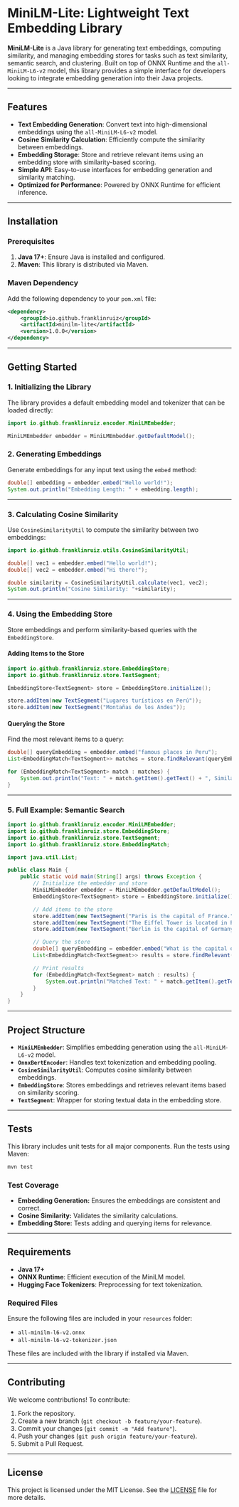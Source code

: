 
# MiniLM-Lite: Lightweight Text Embedding Library

**MiniLM-Lite** is a Java library for generating text embeddings, computing similarity, and managing embedding stores for tasks such as text similarity, semantic search, and clustering. Built on top of ONNX Runtime and the `all-MiniLM-L6-v2` model, this library provides a simple interface for developers looking to integrate embedding generation into their Java projects.

---

## Features

- **Text Embedding Generation**: Convert text into high-dimensional embeddings using the `all-MiniLM-L6-v2` model.
- **Cosine Similarity Calculation**: Efficiently compute the similarity between embeddings.
- **Embedding Storage**: Store and retrieve relevant items using an embedding store with similarity-based scoring.
- **Simple API**: Easy-to-use interfaces for embedding generation and similarity matching.
- **Optimized for Performance**: Powered by ONNX Runtime for efficient inference.

---

## Installation

### Prerequisites

1. **Java 17+**: Ensure Java is installed and configured.
2. **Maven**: This library is distributed via Maven.

### Maven Dependency

Add the following dependency to your `pom.xml` file:

```xml
<dependency>
    <groupId>io.github.franklinruiz</groupId>
    <artifactId>minilm-lite</artifactId>
    <version>1.0.0</version>
</dependency>
```

---

## Getting Started

### 1. Initializing the Library

The library provides a default embedding model and tokenizer that can be loaded directly:

```java
import io.github.franklinruiz.encoder.MiniLMEmbedder;

MiniLMEmbedder embedder = MiniLMEmbedder.getDefaultModel();
```

### 2. Generating Embeddings

Generate embeddings for any input text using the `embed` method:

```java
double[] embedding = embedder.embed("Hello world!");
System.out.println("Embedding Length: " + embedding.length);
```

---

### 3. Calculating Cosine Similarity

Use `CosineSimilarityUtil` to compute the similarity between two embeddings:

```java
import io.github.franklinruiz.utils.CosineSimilarityUtil;

double[] vec1 = embedder.embed("Hello world!");
double[] vec2 = embedder.embed("Hi there!");

double similarity = CosineSimilarityUtil.calculate(vec1, vec2);
System.out.println("Cosine Similarity: "+similarity);
```

---

### 4. Using the Embedding Store

Store embeddings and perform similarity-based queries with the `EmbeddingStore`.

#### Adding Items to the Store

```java
import io.github.franklinruiz.store.EmbeddingStore;
import io.github.franklinruiz.store.TextSegment;

EmbeddingStore<TextSegment> store = EmbeddingStore.initialize();

store.addItem(new TextSegment("Lugares turísticos en Perú"));
store.addItem(new TextSegment("Montañas de los Andes"));
```

#### Querying the Store

Find the most relevant items to a query:

```java
double[] queryEmbedding = embedder.embed("famous places in Peru");
List<EmbeddingMatch<TextSegment>> matches = store.findRelevant(queryEmbedding, 2);

for (EmbeddingMatch<TextSegment> match : matches) {
    System.out.println("Text: " + match.getItem().getText() + ", Similarity: " + match.getScore());
}
```

---

### 5. Full Example: Semantic Search

```java
import io.github.franklinruiz.encoder.MiniLMEmbedder;
import io.github.franklinruiz.store.EmbeddingStore;
import io.github.franklinruiz.store.TextSegment;
import io.github.franklinruiz.store.EmbeddingMatch;

import java.util.List;

public class Main {
    public static void main(String[] args) throws Exception {
        // Initialize the embedder and store
        MiniLMEmbedder embedder = MiniLMEmbedder.getDefaultModel();
        EmbeddingStore<TextSegment> store = EmbeddingStore.initialize();

        // Add items to the store
        store.addItem(new TextSegment("Paris is the capital of France."));
        store.addItem(new TextSegment("The Eiffel Tower is located in Paris."));
        store.addItem(new TextSegment("Berlin is the capital of Germany."));

        // Query the store
        double[] queryEmbedding = embedder.embed("What is the capital of France?");
        List<EmbeddingMatch<TextSegment>> results = store.findRelevant(queryEmbedding, 2);

        // Print results
        for (EmbeddingMatch<TextSegment> match : results) {
            System.out.println("Matched Text: " + match.getItem().getText() + ", Similarity: " + match.getScore());
        }
    }
}
```

---

## Project Structure

- **`MiniLMEmbedder`**: Simplifies embedding generation using the `all-MiniLM-L6-v2` model.
- **`OnnxBertEncoder`**: Handles text tokenization and embedding pooling.
- **`CosineSimilarityUtil`**: Computes cosine similarity between embeddings.
- **`EmbeddingStore`**: Stores embeddings and retrieves relevant items based on similarity scoring.
- **`TextSegment`**: Wrapper for storing textual data in the embedding store.

---

## Tests

This library includes unit tests for all major components. Run the tests using Maven:

```bash
mvn test
```

### Test Coverage

- **Embedding Generation:** Ensures the embeddings are consistent and correct.
- **Cosine Similarity:** Validates the similarity calculations.
- **Embedding Store:** Tests adding and querying items for relevance.

---

## Requirements

- **Java 17+**
- **ONNX Runtime**: Efficient execution of the MiniLM model.
- **Hugging Face Tokenizers**: Preprocessing for text tokenization.

### Required Files

Ensure the following files are included in your `resources` folder:
- `all-minilm-l6-v2.onnx`
- `all-minilm-l6-v2-tokenizer.json`

These files are included with the library if installed via Maven.

---

## Contributing

We welcome contributions! To contribute:

1. Fork the repository.
2. Create a new branch (`git checkout -b feature/your-feature`).
3. Commit your changes (`git commit -m "Add feature"`).
4. Push your changes (`git push origin feature/your-feature`).
5. Submit a Pull Request.

---

## License

This project is licensed under the MIT License. See the [LICENSE](LICENSE) file for more details.
